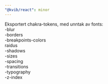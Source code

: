 ```yaml
---
"@kvib/react": minor
---
```


Eksportert chakra-tokens, med unntak av fonts:  
-blur  
-borders  
-breakpoints-colors  
raidus  
-shadows  
-sizes  
-spacing  
-transitions  
-typography  
-z-index
